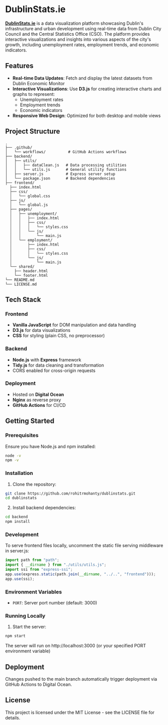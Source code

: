 # DublinStats.ie

[**DublinStats.ie**](https://dublinstats.ie) is a data visualization platform showcasing Dublin's infrastructure and urban development using real-time data from Dublin City Council and the Central Statistics Office (CSO). The platform provides interactive visualizations and insights into various aspects of the city's growth, including unemployment rates, employment trends, and economic indicators.

## Features

- **Real-time Data Updates**: Fetch and display the latest datasets from Dublin Economic Monitor
- **Interactive Visualizations**: Use **D3.js** for creating interactive charts and graphs to represent:
  - Unemployment rates
  - Employment trends
  - Economic indicators
- **Responsive Web Design**: Optimized for both desktop and mobile views

## Project Structure

```
.
├── .github/
│   └── workflows/          # GitHub Actions workflows
├── backend/
│   ├── utils/
│   │   ├── dataClean.js   # Data processing utilities
│   │   └── utils.js       # General utility functions
│   ├── server.js          # Express server setup
│   └── package.json       # Backend dependencies
├── frontend/
  ├── index.html
  ├── css/
  │   └── global.css
  ├── js/
  │   └── global.js
  ├── pages/
  │   ├── unemployment/
  │   │   ├── index.html
  │   │   ├── css/
  │   │   │   └── styles.css
  │   │   └── js/
  │   │       └── main.js
  │   └── employment/
  │       ├── index.html
  │       ├── css/
  │       │   └── styles.css
  │       └── js/
  │           └── main.js
  └── shared/
    ├── header.html
    └── footer.html
└── README.md
└── LICENSE.md
```

## Tech Stack

### Frontend

- **Vanilla JavaScript** for DOM manipulation and data handling
- **D3.js** for data visualizations
- **CSS** for styling (plain CSS, no preprocessor)

### Backend

- **Node.js** with **Express** framework
- **Tidy.js** for data cleaning and transformation
- CORS enabled for cross-origin requests

### Deployment

- Hosted on **Digital Ocean**
- **Nginx** as reverse proxy
- **GitHub Actions** for CI/CD

## Getting Started

### Prerequisites

Ensure you have Node.js and npm installed:

```bash
node -v
npm -v
```

### Installation

1. Clone the repository:

```bash
git clone https://github.com/rohitrmohanty/dublinstats.git
cd dublinstats
```

2. Install backend dependencies:

```bash
cd backend
npm install
```

### Development

To serve frontend files locally, uncomment the static file serving middleware in server.js:

```javascript
import path from "path";
import { __dirname } from "./utils/utils.js";
import ssi from "express-ssi";
app.use(express.static(path.join(__dirname, "../..", "frontend")));
app.use(ssi);
```

### Environment Variables

- `PORT`: Server port number (default: 3000)

### Running Locally

1. Start the server:

```bash
npm start
```

The server will run on http://localhost:3000 (or your specified PORT environment variable)

## Deployment

Changes pushed to the main branch automatically trigger deployment via GitHub Actions to Digital Ocean.

## License

This project is licensed under the MIT License - see the LICENSE file for details.
